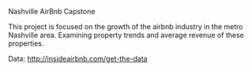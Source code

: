 Nashville AirBnb Capstone

This project is focused on the growth of the airbnb industry in the metro Nashville area. Examining property trends and average revenue of these properties. 

Data: http://insideairbnb.com/get-the-data
